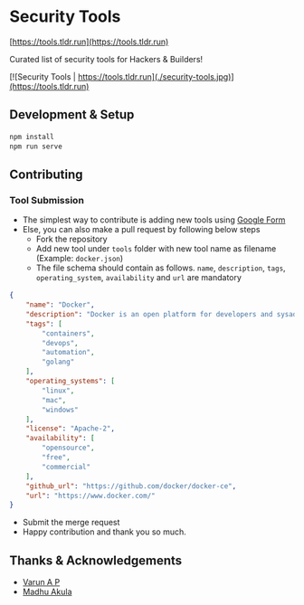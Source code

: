 # Security Tools

[https://tools.tldr.run](https://tools.tldr.run)

Curated list of security tools for Hackers & Builders!

[![Security Tools | https://tools.tldr.run](./security-tools.jpg)](https://tools.tldr.run)

## Development & Setup

```bash
npm install
npm run serve
```

## Contributing

### Tool Submission

* The simplest way to contribute is adding new tools using [Google Form](https://forms.gle/yWbXkBtsDtqAqnTd6)
* Else, you can also make a pull request by following below steps
  * Fork the repository
  * Add new tool under `tools` folder with new tool name as filename (Example: `docker.json`)
  * The file schema should contain as follows. `name`, `description`, `tags`, `operating_system`, `availability` and `url` are mandatory

```json
{
    "name": "Docker",
    "description": "Docker is an open platform for developers and sysadmins to build, ship, and run distributed applications, whether on laptops, data center VMs, or the cloud.",
    "tags": [
        "containers",
        "devops",
        "automation",
        "golang"
    ],
    "operating_systems": [
        "linux",
        "mac",
        "windows"
    ],
    "license": "Apache-2",
    "availability": [
        "opensource",
        "free",
        "commercial"
    ],
    "github_url": "https://github.com/docker/docker-ce",
    "url": "https://www.docker.com/"
}
```

* Submit the merge request
* Happy contribution and thank you so much.

## Thanks & Acknowledgements

* [Varun A P](https://github.com/apvarun)
* [Madhu Akula](https://github.com/madhuakula)
